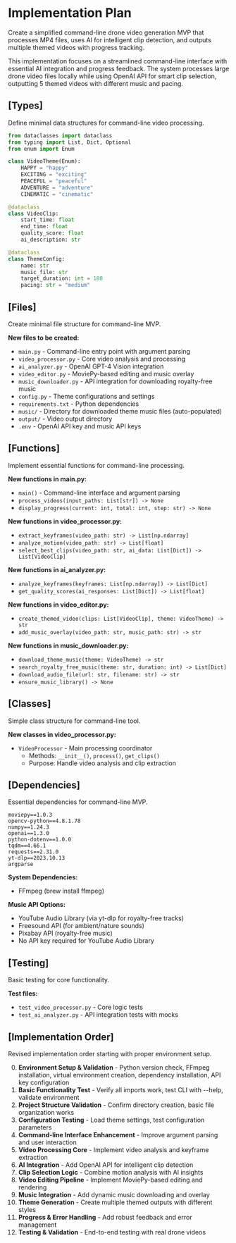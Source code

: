 # Implementation Plan

Create a simplified command-line drone video generation MVP that processes MP4 files, uses AI for intelligent clip detection, and outputs multiple themed videos with progress tracking.

This implementation focuses on a streamlined command-line interface with essential AI integration and progress feedback. The system processes large drone video files locally while using OpenAI API for smart clip selection, outputting 5 themed videos with different music and pacing.

## [Types]

Define minimal data structures for command-line video processing.

```python
from dataclasses import dataclass
from typing import List, Dict, Optional
from enum import Enum

class VideoTheme(Enum):
    HAPPY = "happy"
    EXCITING = "exciting"
    PEACEFUL = "peaceful"
    ADVENTURE = "adventure"
    CINEMATIC = "cinematic"

@dataclass
class VideoClip:
    start_time: float
    end_time: float
    quality_score: float
    ai_description: str

@dataclass
class ThemeConfig:
    name: str
    music_file: str
    target_duration: int = 180
    pacing: str = "medium"
```

## [Files]

Create minimal file structure for command-line MVP.

**New files to be created:**
- `main.py` - Command-line entry point with argument parsing
- `video_processor.py` - Core video analysis and processing
- `ai_analyzer.py` - OpenAI GPT-4 Vision integration
- `video_editor.py` - MoviePy-based editing and music overlay
- `music_downloader.py` - API integration for downloading royalty-free music
- `config.py` - Theme configurations and settings
- `requirements.txt` - Python dependencies
- `music/` - Directory for downloaded theme music files (auto-populated)
- `output/` - Video output directory
- `.env` - OpenAI API key and music API keys

## [Functions]

Implement essential functions for command-line processing.

**New functions in main.py:**
- `main()` - Command-line interface and argument parsing
- `process_videos(input_paths: List[str]) -> None`
- `display_progress(current: int, total: int, step: str) -> None`

**New functions in video_processor.py:**
- `extract_keyframes(video_path: str) -> List[np.ndarray]`
- `analyze_motion(video_path: str) -> List[float]`
- `select_best_clips(video_path: str, ai_data: List[Dict]) -> List[VideoClip]`

**New functions in ai_analyzer.py:**
- `analyze_keyframes(keyframes: List[np.ndarray]) -> List[Dict]`
- `get_quality_scores(ai_responses: List[Dict]) -> List[float]`

**New functions in video_editor.py:**
- `create_themed_video(clips: List[VideoClip], theme: VideoTheme) -> str`
- `add_music_overlay(video_path: str, music_path: str) -> str`

**New functions in music_downloader.py:**
- `download_theme_music(theme: VideoTheme) -> str`
- `search_royalty_free_music(theme: str, duration: int) -> List[Dict]`
- `download_audio_file(url: str, filename: str) -> str`
- `ensure_music_library() -> None`

## [Classes]

Simple class structure for command-line tool.

**New classes in video_processor.py:**
- `VideoProcessor` - Main processing coordinator
  - Methods: `__init__()`, `process()`, `get_clips()`
  - Purpose: Handle video analysis and clip extraction

## [Dependencies]

Essential dependencies for command-line MVP.

```
moviepy==1.0.3
opencv-python==4.8.1.78
numpy==1.24.3
openai==1.3.0
python-dotenv==1.0.0
tqdm==4.66.1
requests==2.31.0
yt-dlp==2023.10.13
argparse
```

**System Dependencies:**
- FFmpeg (brew install ffmpeg)

**Music API Options:**
- YouTube Audio Library (via yt-dlp for royalty-free tracks)
- Freesound API (for ambient/nature sounds)
- Pixabay API (royalty-free music)
- No API key required for YouTube Audio Library

## [Testing]

Basic testing for core functionality.

**Test files:**
- `test_video_processor.py` - Core logic tests
- `test_ai_analyzer.py` - API integration tests with mocks

## [Implementation Order]

Revised implementation order starting with proper environment setup.

0. **Environment Setup & Validation** - Python version check, FFmpeg installation, virtual environment creation, dependency installation, API key configuration
1. **Basic Functionality Test** - Verify all imports work, test CLI with --help, validate environment
2. **Project Structure Validation** - Confirm directory creation, basic file organization works
3. **Configuration Testing** - Load theme settings, test configuration parameters
4. **Command-line Interface Enhancement** - Improve argument parsing and user interaction
5. **Video Processing Core** - Implement video analysis and keyframe extraction
6. **AI Integration** - Add OpenAI API for intelligent clip detection
7. **Clip Selection Logic** - Combine motion analysis with AI insights
8. **Video Editing Pipeline** - Implement MoviePy-based editing and rendering
9. **Music Integration** - Add dynamic music downloading and overlay
10. **Theme Generation** - Create multiple themed outputs with different styles
11. **Progress & Error Handling** - Add robust feedback and error management
12. **Testing & Validation** - End-to-end testing with real drone videos
